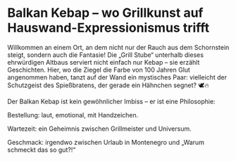 ﻿---
layout: post
category: private gedanken
image: /assets/img/stube.jpg
---
# Balkan Kebap – wo Grillkunst auf Hauswand-Expressionismus trifft
Willkommen an einem Ort, an dem nicht nur der Rauch aus dem Schornstein steigt, sondern auch die Fantasie!
Die „Grill Stube“ unterhalb dieses ehrwürdigen Altbaus serviert nicht einfach nur Kebap – sie erzählt Geschichten.
Hier, wo die Ziegel die Farbe von 100 Jahren Glut angenommen haben, tanzt auf der Wand ein mystisches Paar: vielleicht der Schutzgeist des Spießbratens, der gerade ein Hähnchen segnet? 🕊️🔥

Der Balkan Kebap ist kein gewöhnlicher Imbiss – er ist eine Philosophie:

Bestellung: laut, emotional, mit Handzeichen.

Wartezeit: ein Geheimnis zwischen Grillmeister und Universum.

Geschmack: irgendwo zwischen Urlaub in Montenegro und „Warum schmeckt das so gut?!“

